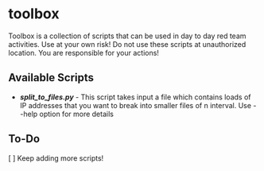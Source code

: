 # toolbox
Toolbox is a collection of scripts that can be used in day to day red team activities. Use at your own risk! Do not use these scripts at unauthorized location. You are responsible for your actions!

## Available Scripts
- ***split_to_files.py*** - This script takes input a file which contains loads of IP addresses that you want to break into smaller files of n interval. Use --help option for more details 

## To-Do
[ ] Keep adding more scripts!
